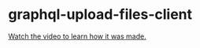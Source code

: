 # graphql-upload-files-client

[Watch the video to learn how it was made.](https://youtu.be/V95tULgGpLo)
